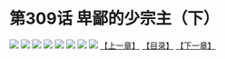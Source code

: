 # 第309话 卑鄙的少宗主（下）
![](https://mhpic.xiaomingtaiji.net/comic/D/斗破苍穹拆分版/309话/1.jpg-zymk.middle.webp)
![](https://mhpic.xiaomingtaiji.net/comic/D/斗破苍穹拆分版/309话/2.jpg-zymk.middle.webp)
![](https://mhpic.xiaomingtaiji.net/comic/D/斗破苍穹拆分版/309话/3.jpg-zymk.middle.webp)
![](https://mhpic.xiaomingtaiji.net/comic/D/斗破苍穹拆分版/309话/4.jpg-zymk.middle.webp)
![](https://mhpic.xiaomingtaiji.net/comic/D/斗破苍穹拆分版/309话/5.jpg-zymk.middle.webp)
![](https://mhpic.xiaomingtaiji.net/comic/D/斗破苍穹拆分版/309话/6.jpg-zymk.middle.webp)
![](https://mhpic.xiaomingtaiji.net/comic/D/斗破苍穹拆分版/309话/7.jpg-zymk.middle.webp)
![](https://mhpic.xiaomingtaiji.net/comic/D/斗破苍穹拆分版/309话/8.jpg-zymk.middle.webp)
[【上一章】](./308.md)
[【目录】](./READMD.md)
[【下一章】](./310.md)
